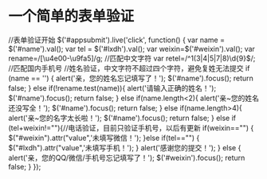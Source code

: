 # 一个简单的表单验证
//表单验证开始
 $('#appsubmit').live('click',
	function() {
		  var name = $('#name').val();
		  var tel = $('#lxdh').val();
		  var weixin=$('#weixin').val();
		  var rename=/[\u4e00-\u9fa5]/g;   //匹配中文字符
		  var retel=/^1(3|4|5|7|8)\d{9}$/;    //匹配国内手机号
		  //姓名验证，中文字符不超过四个字符，避免复姓无法提交
		if (name == '') {
			alert('亲，您的姓名忘记填写了！');
			$('#name').focus();
			return false;
			}
		else if(!rename.test(name)){
		 	alert('请输入正确的姓名！');
			$('#name').focus();
			return false;
			}
		else if(name.length<2){
			alert('亲~您的姓名还没写全！');
			$('#name').focus();
			return false;
			}
		else if(name.length>4){
			alert('亲~您的名字太长啦！');
			$('#name').focus();
			return false;
			}
		else if (tel+weixin!=""){//电话验证，目前只验证手机号，以后有更新
				if(weixin=="")
				{
					 $("#weixin").attr("value",'未填写微信！');
				}else if(tel=="")
				{
					$("#lxdh").attr("value",'未填写手机！');
				}
					alert('感谢您的提交！');
				}
				else
				{
					alert('亲，您的QQ/微信/手机号忘记填写了！');
					$('#weixin').focus();
					return false;
				}
});

